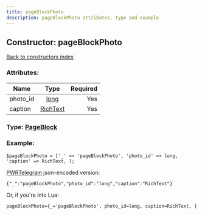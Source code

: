 ```yaml
---
title: pageBlockPhoto
description: pageBlockPhoto attributes, type and example
---
```

## Constructor: pageBlockPhoto  
[Back to constructors index](index.md)



### Attributes:

| Name     |    Type       | Required |
|----------|:-------------:|---------:|
|photo\_id|[long](../types/long.md) | Yes|
|caption|[RichText](../types/RichText.md) | Yes|



### Type: [PageBlock](../types/PageBlock.md)


### Example:

```
$pageBlockPhoto = ['_' => 'pageBlockPhoto', 'photo_id' => long, 'caption' => RichText, ];
```  

[PWRTelegram](https://pwrtelegram.xyz) json-encoded version:

```
{"_":"pageBlockPhoto","photo_id":"long","caption":"RichText"}
```


Or, if you're into Lua:  


```
pageBlockPhoto={_='pageBlockPhoto', photo_id=long, caption=RichText, }

```


